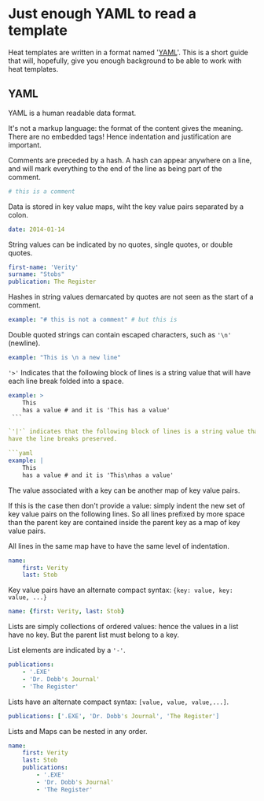# Just enough YAML to read a template

Heat templates are written in a format named '[YAML](http://yaml.org/)'. This
is a short guide that will, hopefully, give you enough background to be able
to work with heat templates.

## YAML

YAML is a human readable data format.

It's not a markup language: the format of the content gives the meaning. There
are no embedded tags! Hence indentation and justification are important.

Comments are preceded by a hash. A hash can appear anywhere on a line, and will
mark everything to the end of the line as being part of the comment.

```yaml
# this is a comment
```

Data is stored in key value maps, wiht the key value pairs separated by a colon.

```yaml
date: 2014-01-14
```

String values can be indicated by no quotes, single quotes, or double quotes.

```yaml
first-name: 'Verity'
surname: "Stobs"
publication: The Register
```

Hashes in string values demarcated by quotes are not seen as the start of a comment.

```yaml
example: "# this is not a comment" # but this is
```

Double quoted strings can contain escaped characters, such as `'\n'` (newline).

```yaml
example: "This is \n a new line"
```

`'>'` Indicates that the following block of lines is a string value that will
have each line break folded into a space.

````yaml
example: >
    This
    has a value # and it is 'This has a value'
 ```

`'|'` indicates that the following block of lines is a string value that will
have the line breaks preserved.

```yaml
example: |
    This
    has a value # and it is 'This\nhas a value'
````

The value associated with a key can be another map of key value pairs.

If this is the case then don't provide a value: simply indent the new set of
key value pairs on the following lines. So all lines prefixed by more space
than the parent key are contained inside the parent key as a map of key value
pairs.

All lines in the same map have to have the same level of indentation.

```yaml
name:
    first: Verity
    last: Stob
```

Key value pairs have an alternate compact syntax: `{key: value, key: value, ...}`

```yaml
name: {first: Verity, last: Stob}
```

Lists are simply collections of ordered values: hence the values in a list have
no key. But the parent list must belong to a key.

List elements are indicated by a `'-'`.

```yaml
publications:
    - '.EXE'
    - 'Dr. Dobb's Journal'
    - 'The Register'
```

Lists have an alternate compact syntax: `[value, value, value,...]`.

```yaml
publications: ['.EXE', 'Dr. Dobb's Journal', 'The Register']
```

Lists and Maps can be nested in any order.

```yaml
name:
    first: Verity
    last: Stob
    publications:
        - '.EXE'
        - 'Dr. Dobb's Journal'
        - 'The Register'
```

